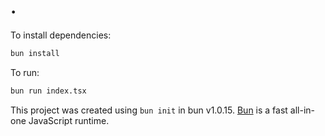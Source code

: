 # .

To install dependencies:

```bash
bun install
```

To run:

```bash
bun run index.tsx
```

This project was created using `bun init` in bun v1.0.15. [Bun](https://bun.sh) is a fast all-in-one JavaScript runtime.
